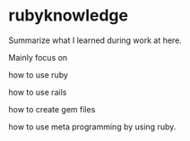 rubyknowledge
=============

Summarize what I learned during work at here.

Mainly focus on

how to use ruby 

how to use rails 

how to create gem files 

how to use meta programming by using ruby. 